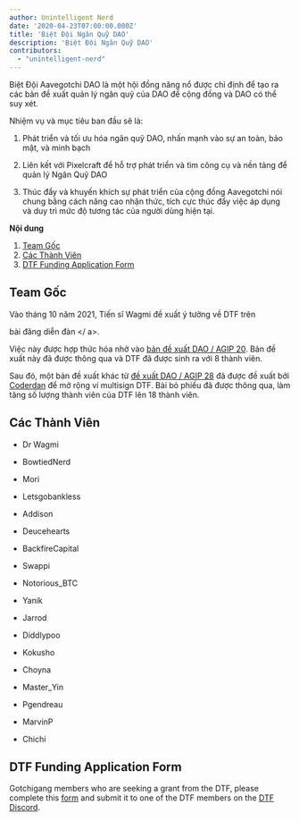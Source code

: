 ```yaml
---
author: Unintelligent Nerd
date: '2020-04-23T07:00:00.000Z'
title: 'Biệt Đội Ngân Quỹ DAO'
description: 'Biệt Đội Ngân Quỹ DAO'
contributors:
  - "unintelligent-nerd"
---
```


Biệt Đội Aavegotchi DAO là một hội đồng năng nổ được chỉ định để tạo ra các bản đề xuất quản lý ngân quỹ của DAO để cộng đồng và DAO có thể suy xét.

Nhiệm vụ và mục tiêu ban đầu sẽ là:

1. Phát triển và tối ưu hóa ngân quỹ DAO, nhấn mạnh vào sự an toàn, bảo mật, và minh bạch

2. Liên kết với Pixelcraft để hỗ trợ phát triển và tìm công cụ và nền tảng để quản lý Ngân Quỹ DAO

3. Thúc đẩy và khuyến khích sự phát triển của cộng đồng Aavegotchi nói chung bằng cách nâng cao nhận thức, tích cực thúc đẩy việc áp dụng và duy trì mức độ tương tác của người dùng hiện tại.

<div class="contentsBox">

**Nội dung**

<ol>
<li><a href=#origins>Team Gốc</a></li>
<li><a href=#members>Các Thành Viên</a></li>
<li><a href=#dtf-funding-application-form>DTF Funding Application Form</a></li>
</ol>

</div>

## Team Gốc

Vào tháng 10 năm 2021, Tiến sĩ Wagmi đề xuất ý tưởng về DTF trên

 bài đăng diễn đàn </ a>.</p> 

Việc này được hợp thức hóa nhờ vào [ bản đề xuất DAO / AGIP 20](/aavegotchi-improvement-proposals#creating-the-dao-treasury-taask-force). Bản đề xuất này đã được thông qua và DTF đã được sinh ra với 8 thành viên.

Sau đó, một bản đề xuất khác từ [ đề xuất DAO / AGIP 28](/aavegotchi-improvement-proposals#extending-the-dao-treasury-task-force-multisig) đã được đề xuất bởi [Coderdan](/team#coder-dan) để mở rộng ví multisign DTF. Bài bỏ phiếu đã được thông qua, làm tăng số lượng thành viên của DTF lên 18 thành viên.



## Các Thành Viên

* Dr Wagmi

* BowtiedNerd

* Mori

* Letsgobankless

* Addison

* Deucehearts

* BackfireCapital

* Swappi

* Notorious_BTC

* Yanik

* Jarrod

* Diddlypoo

* Kokusho

* Choyna

* Master_Yin

* Pgendreau

* MarvinP

* Chichi



## DTF Funding Application Form

Gotchigang members who are seeking a grant from the DTF, please complete this [form](https://docs.google.com/document/d/1FFi9MbkrWGG2vnw2yHCRycNpWipxKnN0ntjo1Jnh0Fo/edit) and submit it to one of the DTF members on the [DTF Discord](https://discord.gg/5c97vDNU).